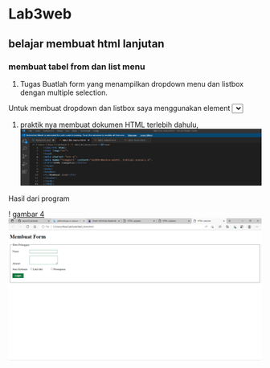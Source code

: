 # Lab3web
## belajar membuat html lanjutan

### membuat tabel from dan list menu
1. Tugas
Buatlah form yang menampilkan dropdown menu dan listbox dengan multiple selection.

Untuk membuat dropdown dan listbox saya menggunakan element <select> untuk menampilkan dropdown dan listbox.

1. praktik nya
membuat dokumen HTML terlebih dahulu,
![Gambar 1](screenshot/kodelist.png)

Hasil dari program

! [gambar 4](screenshot/ss4.png)
![gambar](screenshot/ss10.png)